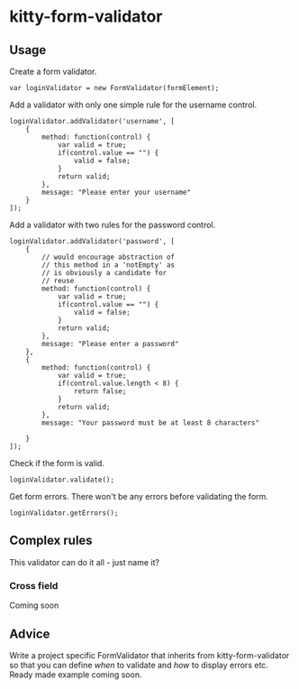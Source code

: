 # kitty-form-validator

## Usage

Create a form validator.

	var loginValidator = new FormValidator(formElement);

Add a validator with only one simple rule for the username control.

	loginValidator.addValidator('username', [
		{
			method: function(control) {
				var valid = true;
				if(control.value == "") {
					valid = false;
				}
				return valid;
			},
			message: "Please enter your username"
		}
	]);

Add a validator with two rules for the password control.

	loginValidator.addValidator('password', [
		{
			// would encourage abstraction of
			// this method in a 'notEmpty' as
			// is obviously a candidate for
			// reuse
			method: function(control) {
				var valid = true;
				if(control.value == "") {
					valid = false;
				}
				return valid;
			},
			message: "Please enter a password"
		},
		{
			method: function(control) {
				var valid = true;
				if(control.value.length < 8) {
					return false;
				}
				return valid;
			},
			message: "Your password must be at least 8 characters"

		}
	]);

Check if the form is valid.

	loginValidator.validate();

Get form errors. There won't be any errors before validating the form.

	loginValidator.getErrors();

## Complex rules

This validator can do it all - just name it?

### Cross field

Coming soon

## Advice

Write a project specific FormValidator that inherits from kitty-form-validator so that you can define *when* to validate and *how* to display errors etc. Ready made example coming soon.
